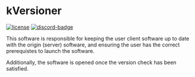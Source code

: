 # kVersioner

[![license][license-badge]][isc] [![discord-badge]][discord]

This software is responsible for keeping the user client software up to date with the origin (server) software, and ensuring the user has the correct prerequistes to launch the software.

Additionally, the software is opened once the version check has been satisfied.

[isc]: https://opensource.org/license/lgpl-3-0/
[license]: https://github.com/bridge-io/bridge-compressor/blob/main/LICENSE
[license-badge]: https://img.shields.io/badge/license-GNU-informational

[discord]: https://discord.gg/DbyKfWxqR9
[discord-badge]: https://img.shields.io/discord/1066359868908384286?color=%237289da&logo=discord
